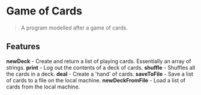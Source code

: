 # Game of Cards

> A program modelled after a game of cards.

## Features

**newDeck** - Create and return a list of playing cards. Essentially an array of strings.
**print** - Log out the contents of a deck of cards.
**shuffle** - Shuffles all the cards in a deck.
**deal** - Create a 'hand' of cards.
**saveToFile** - Save a list of cards to a file on the local machine.
**newDeckFromFile** - Load a list of cards from the local machine.
